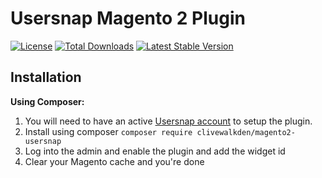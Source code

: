 # Usersnap Magento 2 Plugin

[![License](https://poser.pugx.org/clivewalkden/magento2-usersnap/license)](./LICENSE)
[![Total Downloads](https://poser.pugx.org/clivewalkden/magento2-usersnap/downloads)](https://packagist.org/packages/clivewalkden/magento2-usersnap)
[![Latest Stable Version](https://poser.pugx.org/clivewalkden/magento2-usersnap/v/stable)](https://packagist.org/packages/clivewalkden/magento2-usersnap)

## Installation
**Using Composer:**
1. You will need to have an active [Usersnap account](https://www.usersnap.com) to setup the plugin.
1. Install using composer `composer require clivewalkden/magento2-usersnap`
1. Log into the admin and enable the plugin and add the widget id
1. Clear your Magento cache and you're done
